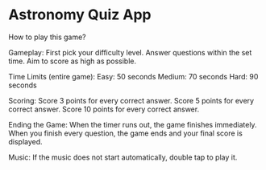 # Astronomy Quiz App

How to play this game?

Gameplay:
First pick your difficulty level.
Answer questions within the set time.
Aim to score as high as possible.

Time Limits (entire game):
Easy: 50 seconds
Medium: 70 seconds
Hard: 90 seconds

Scoring:
Score 3 points for every correct answer.
Score 5 points for every correct answer.
Score 10 points for every correct answer.

Ending the Game:
When the timer runs out, the game finishes immediately.
When you finish every question, the game ends and your final score is displayed.

Music:
If the music does not start automatically, double tap to play it.
